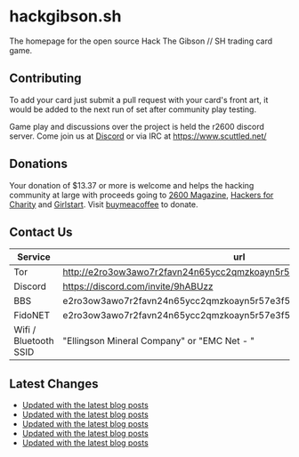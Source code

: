 # hackgibson.sh
The homepage for the open source Hack The Gibson // SH trading card game.


## Contributing

To add your card just submit a pull request with your card's front art, it would be added to the next run of set after community play testing.

Game play and discussions over the project is held the r2600 discord server. Come join us at [Discord](https://discord.com/invite/9hABUzz) or via IRC at https://www.scuttled.net/


## Donations

Your donation of $13.37 or more is welcome and helps the hacking community at large with proceeds going to [2600 Magazine](https://2600.com/), [Hackers for Charity](https://hackersforcharity.org) and [Girlstart](https://girlstart.org).  Visit [buymeacoffee](https://www.buymeacoffee.com/hackgibson.sh) to donate.


## Contact Us

Service | url
-|-
Tor | http://e2ro3ow3awo7r2favn24n65ycc2qmzkoayn5r57e3f56nvjwdcgg32ad.onion
Discord | https://discord.com/invite/9hABUzz
BBS | e2ro3ow3awo7r2favn24n65ycc2qmzkoayn5r57e3f56nvjwdcgg32ad.onion:23
FidoNET | e2ro3ow3awo7r2favn24n65ycc2qmzkoayn5r57e3f56nvjwdcgg32ad.onion:24554
Wifi / Bluetooth SSID | "Ellingson Mineral Company" or "EMC Net - <fidonet address>"

## Latest Changes
<!-- BLOG-POST-LIST:START -->
- [Updated with the latest blog posts](https://github.com/DFW2600/hackgibson.sh/commit/8d4a1e5e63baa804de0b60a619ddbb13f2c6641d)
- [Updated with the latest blog posts](https://github.com/DFW2600/hackgibson.sh/commit/f4505d7cfcbadd6297c3d77fa98efcb9d56bfeee)
- [Updated with the latest blog posts](https://github.com/DFW2600/hackgibson.sh/commit/dc99c559fa6bd8d3636ff173e29415b64af85363)
- [Updated with the latest blog posts](https://github.com/DFW2600/hackgibson.sh/commit/81f752c2934af78b5577e237b28c7c024ffc2437)
- [Updated with the latest blog posts](https://github.com/DFW2600/hackgibson.sh/commit/628e0dd72adff43207d2ee45dd28a7541fac4a86)
<!-- BLOG-POST-LIST:END -->
